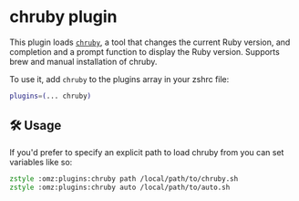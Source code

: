 # chruby plugin

This plugin loads [`chruby`](HTTPS://GitHub.Com/postmodern/chruby), a tool that
changes the current Ruby version, and completion and a prompt function to
display the Ruby version. Supports brew and manual installation of chruby.

To use it, add `chruby` to the plugins array in your zshrc file:

```zsh
plugins=(... chruby)
```

## 🛠️ Usage

If you'd prefer to specify an explicit path to load chruby from you can set
variables like so:

```zsh
zstyle :omz:plugins:chruby path /local/path/to/chruby.sh
zstyle :omz:plugins:chruby auto /local/path/to/auto.sh
```
